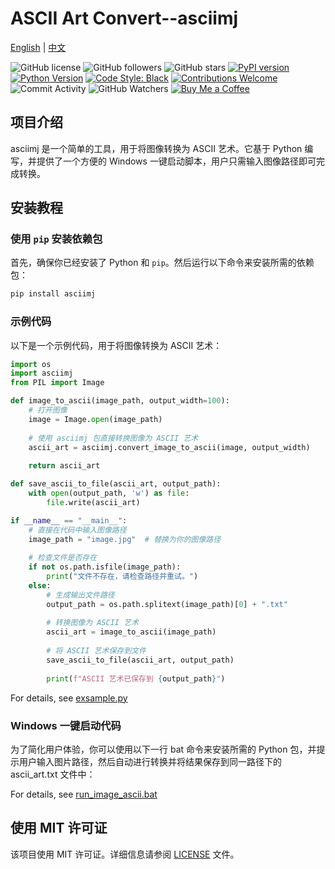 # ASCII Art Convert--asciimj

[English](README.md) | [中文](README-CN.md)

![GitHub license](https://img.shields.io/badge/license-MIT-yello.svg)
![GitHub followers](https://img.shields.io/github/followers/tianhukj.svg?style=social&label=Follow)
![GitHub stars](https://img.shields.io/github/stars/tianhukj/image-ascii-exsample.svg?style=social&label=Star)
[![PyPI version](https://badge.fury.io/py/image-ascii-exsample.svg)](https://badge.fury.io/py/image-ascii)
[![Python Version](https://img.shields.io/badge/python-3.6%2B-blue.svg)](https://www.python.org/downloads/)
[![Code Style: Black](https://img.shields.io/badge/code%20style-black-000000.svg)](https://github.com/psf/black)
[![Contributions Welcome](https://img.shields.io/badge/contributions-welcome-brightgreen.svg?style=flat)](https://github.com/yourusername/image-ascii/issues)
![Commit Activity](https://img.shields.io/github/commit-activity/y/tianhukj/image-ascii-exsample)
![GitHub Watchers](https://img.shields.io/github/watchers/tianhukj/image-ascii-exsample?style=social)
[![Buy Me a Coffee](https://img.shields.io/badge/Donate-Buy%20Me%20A%20Coffee-FF813F.svg?logo=buy-me-a-coffee)](https://www.buymeacoffee.com/tianhukj)

## 项目介绍

asciimj 是一个简单的工具，用于将图像转换为 ASCII 艺术。它基于 Python 编写，并提供了一个方便的 Windows 一键启动脚本，用户只需输入图像路径即可完成转换。

## 安装教程

### 使用 `pip` 安装依赖包

首先，确保你已经安装了 Python 和 `pip`。然后运行以下命令来安装所需的依赖包：

```bash
pip install asciimj
```

### 示例代码
以下是一个示例代码，用于将图像转换为 ASCII 艺术：

```python
import os
import asciimj
from PIL import Image

def image_to_ascii(image_path, output_width=100):
    # 打开图像
    image = Image.open(image_path)
    
    # 使用 asciimj 包直接转换图像为 ASCII 艺术
    ascii_art = asciimj.convert_image_to_ascii(image, output_width)
    
    return ascii_art

def save_ascii_to_file(ascii_art, output_path):
    with open(output_path, 'w') as file:
        file.write(ascii_art)

if __name__ == "__main__":
    # 直接在代码中输入图像路径
    image_path = "image.jpg"  # 替换为你的图像路径
    
    # 检查文件是否存在
    if not os.path.isfile(image_path):
        print("文件不存在，请检查路径并重试。")
    else:
        # 生成输出文件路径
        output_path = os.path.splitext(image_path)[0] + ".txt"
        
        # 转换图像为 ASCII 艺术
        ascii_art = image_to_ascii(image_path)
        
        # 将 ASCII 艺术保存到文件
        save_ascii_to_file(ascii_art, output_path)
        
        print(f"ASCII 艺术已保存到 {output_path}")
```

For details, see [exsample.py](example.py)

### Windows 一键启动代码
为了简化用户体验，你可以使用以下一行 bat 命令来安装所需的 Python 包，并提示用户输入图片路径，然后自动进行转换并将结果保存到同一路径下的 ascii_art.txt 文件中：

For details, see [run_image_ascii.bat](run_image_ascii.bat)

## 使用 MIT 许可证
该项目使用 MIT 许可证。详细信息请参阅 [LICENSE](LICENSE) 文件。
